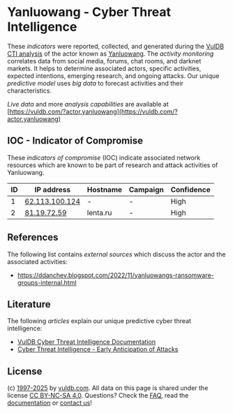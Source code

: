 # Yanluowang - Cyber Threat Intelligence

These _indicators_ were reported, collected, and generated during the [VulDB CTI analysis](https://vuldb.com/?kb.cti) of the actor known as [Yanluowang](https://vuldb.com/?actor.yanluowang). The _activity monitoring_ correlates data from social media, forums, chat rooms, and darknet markets. It helps to determine associated actors, specific activities, expected intentions, emerging research, and ongoing attacks. Our unique _predictive model_ uses _big data_ to forecast activities and their characteristics.

_Live data_ and more _analysis capabilities_ are available at [https://vuldb.com/?actor.yanluowang](https://vuldb.com/?actor.yanluowang)

## IOC - Indicator of Compromise

These _indicators of compromise_ (IOC) indicate associated network resources which are known to be part of research and attack activities of Yanluowang.

ID | IP address | Hostname | Campaign | Confidence
-- | ---------- | -------- | -------- | ----------
1 | [62.113.100.124](https://vuldb.com/?ip.62.113.100.124) | - | - | High
2 | [81.19.72.59](https://vuldb.com/?ip.81.19.72.59) | lenta.ru | - | High

## References

The following list contains _external sources_ which discuss the actor and the associated activities:

* https://ddanchev.blogspot.com/2022/11/yanluowangs-ransomware-groups-internal.html

## Literature

The following _articles_ explain our unique predictive cyber threat intelligence:

* [VulDB Cyber Threat Intelligence Documentation](https://vuldb.com/?kb.cti)
* [Cyber Threat Intelligence - Early Anticipation of Attacks](https://www.scip.ch/en/?labs.20201022)

## License

(c) [1997-2025](https://vuldb.com/?kb.changelog) by [vuldb.com](https://vuldb.com/?kb.about). All data on this page is shared under the license [CC BY-NC-SA 4.0](https://creativecommons.org/licenses/by-nc-sa/4.0/). Questions? Check the [FAQ](https://vuldb.com/?kb.faq), read the [documentation](https://vuldb.com/?kb) or [contact us](https://vuldb.com/?contact)!
